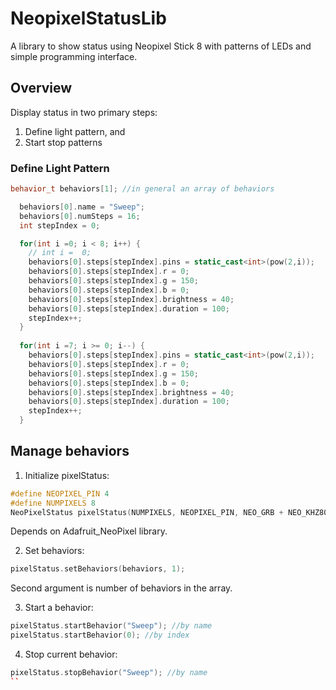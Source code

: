 # NeopixelStatusLib

A library to show status using Neopixel Stick 8 with patterns of LEDs and simple programming interface.

## Overview
Display status in two primary steps:

1. Define light pattern, and
1. Start stop patterns

### Define Light Pattern

```cpp
behavior_t behaviors[1]; //in general an array of behaviors

  behaviors[0].name = "Sweep";
  behaviors[0].numSteps = 16;
  int stepIndex = 0;

  for(int i =0; i < 8; i++) {
    // int i =  0;
    behaviors[0].steps[stepIndex].pins = static_cast<int>(pow(2,i));
    behaviors[0].steps[stepIndex].r = 0;
    behaviors[0].steps[stepIndex].g = 150;
    behaviors[0].steps[stepIndex].b = 0;
    behaviors[0].steps[stepIndex].brightness = 40;
    behaviors[0].steps[stepIndex].duration = 100;
    stepIndex++;
  }
  
  for(int i =7; i >= 0; i--) {
    behaviors[0].steps[stepIndex].pins = static_cast<int>(pow(2,i));
    behaviors[0].steps[stepIndex].r = 0;
    behaviors[0].steps[stepIndex].g = 150;
    behaviors[0].steps[stepIndex].b = 0;
    behaviors[0].steps[stepIndex].brightness = 40;
    behaviors[0].steps[stepIndex].duration = 100;
    stepIndex++;
  }
```

## Manage behaviors
1. Initialize pixelStatus:
```cpp
#define NEOPIXEL_PIN 4
#define NUMPIXELS 8
NeoPixelStatus pixelStatus(NUMPIXELS, NEOPIXEL_PIN, NEO_GRB + NEO_KHZ800,20);
```
Depends on Adafruit_NeoPixel library.

2. Set behaviors:
```cpp
pixelStatus.setBehaviors(behaviors, 1);
```
Second argument is number of behaviors in the array.

3. Start a behavior:
```cpp
pixelStatus.startBehavior("Sweep"); //by name
pixelStatus.startBehavior(0); //by index
```

4. Stop current behavior:
```cpp
pixelStatus.stopBehavior("Sweep"); //by name
``
